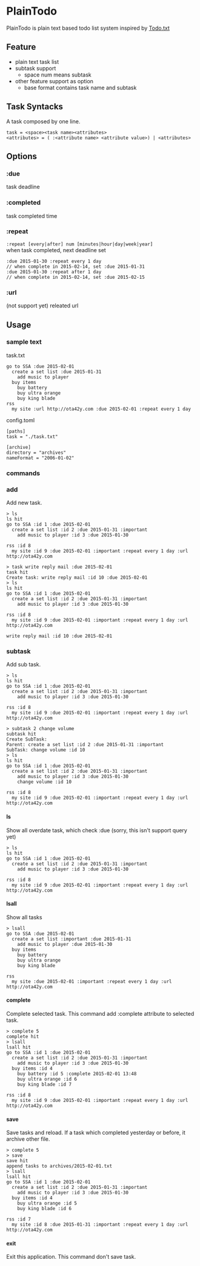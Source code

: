 # PlainTodo

PlainTodo is plain text based todo list system inspired by [Todo.txt](http://todotxt.com/)


## Feature

- plain text task list
- subtask support
  - space num means subtask
- other feature support as option
  - base format contains task name and subtask

## Task Syntacks

A task composed by one line.

```
task = <space><task name><attributes>
<attributes> = ( :<attribute name> <attribute value>) | <attributes>
```

## Options

### :due
  task deadline

### :completed
  task completed time

### :repeat
  `:repeat [every|after] num [minutes|hour|day|week|year]`  
  when task completed, next deadline set
  
```
:due 2015-01-30 :repeat every 1 day 
// when complete in 2015-02-14, set :due 2015-01-31
:due 2015-01-30 :repeat after 1 day 
// when complete in 2015-02-14, set :due 2015-02-15
```
  

### :url
  (not support yet)
  releated url


## Usage

### sample text
task.txt
```
go to SSA :due 2015-02-01
  create a set list :due 2015-01-31
    add music to player
  buy items
    buy battery
    buy ultra orange
    buy king blade
rss
  my site :url http://ota42y.com :due 2015-02-01 :repeat every 1 day
```

config.toml
```
[paths]
task = "./task.txt"

[archive]
directory = "archives"
nameFormat = "2006-01-02"
```

### commands

### add
Add new task.

```
> ls
ls hit
go to SSA :id 1 :due 2015-02-01
  create a set list :id 2 :due 2015-01-31 :important
    add music to player :id 3 :due 2015-01-30

rss :id 8
  my site :id 9 :due 2015-02-01 :important :repeat every 1 day :url http://ota42y.com
  
> task write reply mail :due 2015-02-01
task hit
Create task: write reply mail :id 10 :due 2015-02-01
> ls
ls hit
go to SSA :id 1 :due 2015-02-01
  create a set list :id 2 :due 2015-01-31 :important
    add music to player :id 3 :due 2015-01-30

rss :id 8
  my site :id 9 :due 2015-02-01 :important :repeat every 1 day :url http://ota42y.com
  
write reply mail :id 10 :due 2015-02-01
```

### subtask
Add sub task.

```
> ls
ls hit
go to SSA :id 1 :due 2015-02-01
  create a set list :id 2 :due 2015-01-31 :important
    add music to player :id 3 :due 2015-01-30

rss :id 8
  my site :id 9 :due 2015-02-01 :important :repeat every 1 day :url http://ota42y.com
  
> subtask 2 change volume
subtask hit
Create SubTask:
Parent: create a set list :id 2 :due 2015-01-31 :important
SubTask: change volume :id 10
> ls
ls hit
go to SSA :id 1 :due 2015-02-01
  create a set list :id 2 :due 2015-01-31 :important
    add music to player :id 3 :due 2015-01-30
    change volume :id 10

rss :id 8
  my site :id 9 :due 2015-02-01 :important :repeat every 1 day :url http://ota42y.com
```

#### ls
Show all overdate task, which check :due
(sorry, this isn't support query yet)

```
> ls
ls hit
go to SSA :id 1 :due 2015-02-01
  create a set list :id 2 :due 2015-01-31 :important
    add music to player :id 3 :due 2015-01-30

rss :id 8
  my site :id 9 :due 2015-02-01 :important :repeat every 1 day :url http://ota42y.com
```

#### lsall
Show all tasks
```
> lsall
go to SSA :due 2015-02-01
  create a set list :important :due 2015-01-31
    add music to player :due 2015-01-30
  buy items
    buy battery
    buy ultra orange
    buy king blade

rss
  my site :due 2015-02-01 :important :repeat every 1 day :url http://ota42y.com
```

#### complete
Complete selected task.
This command add :complete attribute to selected task.
```
> complete 5
complete hit
> lsall
lsall hit
go to SSA :id 1 :due 2015-02-01
  create a set list :id 2 :due 2015-01-31 :important
    add music to player :id 3 :due 2015-01-30
  buy items :id 4
    buy battery :id 5 :complete 2015-02-01 13:48
    buy ultra orange :id 6
    buy king blade :id 7

rss :id 8
  my site :id 9 :due 2015-02-01 :important :repeat every 1 day :url http://ota42y.com
```

#### save
Save tasks and reload.
If a task which completed yesterday or before, it archive other file.

```
> complete 5
> save
save hit
append tasks to archives/2015-02-01.txt
> lsall
lsall hit
go to SSA :id 1 :due 2015-02-01
  create a set list :id 2 :due 2015-01-31 :important
    add music to player :id 3 :due 2015-01-30
  buy items :id 4
    buy ultra orange :id 5
    buy king blade :id 6

rss :id 7
  my site :id 8 :due 2015-01-31 :important :repeat every 1 day :url http://ota42y.com
```

#### exit
Exit this application.
This command don't save task.
